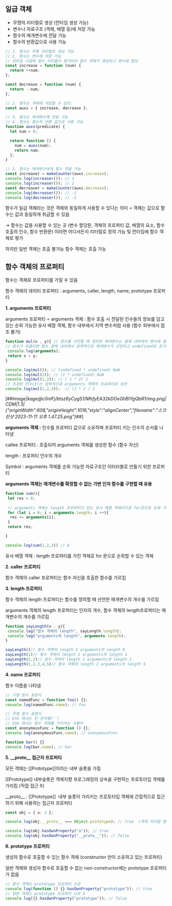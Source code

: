 ## **일급 객체**

-   무명의 리터럴로 생성 (런타임 생성 가능)
-   변수나 자료구조 (객체, 배열 등)에 저장 가능
-   함수의 매개변수에 전달 가능
-   함수의 반환값으로 사용 가능

``` javascript
// 1. 함수는 무명 리터럴로 생성 가능
// 2. 함수는 변수에 저장 가능
// 런타임 시점에 함수 리터럴이 평가되어 함수 객체가 생성되고 변수에 할당
const increase = function (num) {
  return ++num;
};

const decrease = function (num) {
  return --num;
};

// 2. 함수는 객체에 저장할 수 있다.
const auxs = { increase, decrease };

// 3. 함수는 매개변수에 전달 가능
// 4. 함수는 함수의 반환 값으로 사용 가능
function auxs(predicate) {
  let num = 0;

  return function () {
    num = auxs(num);
    return num;
  };
}

// 3. 함수는 매개변수에게 함수 전달 가능
const increaser = makeCounter(auxs.increase);
console.log(increaser()); // 1
console.log(increaser()); // 2
const decreaser = makeCounter(auxs.decrease);
console.log(decreaser()); // -1
console.log(decreaser()); // -2
```

함수가 일급 객체라는 것은 객체와 동일하게 사용할 수 있다는 의미 = 객체는 값으로 함수는 값과 동일하게 취급할 수 있음

→ 함수는 값을 사용할 수 있는 곳 (변수 할당문, 객체의 프로퍼티 값, 배열의 요소, 함수 호출의 인수, 함수 반환문) 이라면 어디서든지 리터럴로 정의 가능 및 런타임에 함수 객체로 평가

하지만 일반 객체는 호출 불가능 함수 객체는 호출 가능

## **함수 객체의 프로퍼티**

함수는 객체로 프로퍼티를 가질 수 있음

함수 객체의 데이터 프로퍼티 : arguments, caller, length, name, prototype 프로퍼티

**1\. arguments 프로퍼티**

arguments 프로퍼티 = arguments 객체 : 함수 호출 시 전달된 인수들의 정보를 담고 있는 순회 가능한 유사 배열 객체, 함수 내부에서 지역 변수처럼 사용 (함수 외부에서 참조 불가)

``` javascript
function mul(x , y){ // 함수를 선언할 때 정의한 매개변수는 몸체 내부에서 변수와 동일하게 취급
// 함수가 호출되면 함수 몸체 내부에서 암묵적으로 매개변수가 선언되고 undefined로 초기화된 후 인수 할당
 console.log(arguments);
 return x + y;
}

console.log(mul());	// (undefined * undefined) NaN
console.log(mul(1)); // (1 * undefined) NaN
console.log(mul(1,2)); // ( 1 * 2) 2
// 초과된 인수(3)는 암묵적으로 arguments 객체의 프로퍼티로 보관
console.log(mul(1,2,3));  // (1 * 2 ) 2
```

[##_Image|kage@c0nIFj/btsz6yCygS1/MhfyEA32kDOeGhBlYgQbR1/img.png|CDM|1.3|{"originWidth":608,"originHeight":1016,"style":"alignCenter","filename":"스크린샷 2023-11-11 오후 1.47.25.png"}_##]

**arguments 객체 :** 인수를 프로퍼티 값으로 소유하며 프로퍼티 키는 인수의 순서를 나타냄

callee 프로퍼티 : 호출되어 arguments 객체를 생성한 함수 (함수 자신)

length : 프로퍼티 인수의 개수

Symbol : arguments 객체를 순회 가능한 자료구조인 이터러블로 만들기 위한 프로퍼티

**arguments 객체는 매개변수를 확정할 수 없는 가변 인자 함수를 구현할 때 유용**

``` javascript
function sum(){
 let res = 0;
 
 // arguments 객체는 length 프로퍼티가 있는 유사 배열 객체이므로 for문으로 순회 가능
 for (let i = 0; i < arguments.length; i ++){
  res += arguments[i];
 }
 return res;

}

console.log(sum(1,2,3)) // 6
```

유사 배열 객체 : length 프로퍼티를 가진 객체로 for 문으로 순회할 수 있는 객체

**2\. caller 프로퍼티**

함수 객체의 caller 프로퍼티는 함수 자신을 호출한 함수를 가르킴

**3\. length 프로퍼티**

함수 객체의 length 프로퍼티는 함수를 정의할 때 선언한 매개변수의 개수를 가르킴

arguments 객체의 length 프로퍼티는 인자의 개수, 함수 객체의 length프로퍼티는 매개변수의 개수를 가르킴

``` javascript
function sayLength(x , y){
 console.log("함수 객체의 length", sayLength.length);
 console.log("arguments의 length", arguments.length);
}

sayLength()// 함수 객체의 length 2 arguments의 length 0
sayLength(1)// 함수 객체의 length 2 arguments의 length 1
sayLength(1,2)// 함수 객체의 length 2 arguments의 length 2
sayLength(1,2,3,4,5)// 함수 객체의 length 2 arguments의 length 5
```

**4\. name 프로퍼티**

함수 이름을 나타냄

``` javascript
// 기명 함수 표현식
const namedFunc = function foo() {};
console.log(namedFunc.name); // foo

// 무명 함수 표현식 
// ES5 에서는 빈 문자열('')
// ES6 에서는 함수 객체를 가리키는 식별자
const anonymousFunc = function () {};
console.log(anonymousFunc.name); // anonymousFunc

function bar() {}
console.log(bar.name); // bar
```

**5\. \_\_proto\_\_ 접근자 프로퍼티**

모든 객체는 \[\[Prototype\]\]이라는 내부 슬롯을 가짐

\[\[Prototype\]\] 내부슬롯은 객체지향 프로그래밍의 상속을 구현하는 프로토타입 객체를 가리킴 (직접 접근 X)

\_\_proto\_\_ : \[\[Prototype\]\]  내부 슬롯이 가리키는 프로토타입 객체에 간접적으로 접근하기 위해 사용하는 접근자 프로퍼티 

``` javascript
const obj = { a: 1 };

console.log(obj.__proto__ === Object.prototype); // true  (객체 리터럴 형태로 생성한 객체의 프로토타입 객체는 Object.prototype)

console.log(obj.hasOwnProperty("a")); // true
console.log(obj.hasOwnProperty("__proto__")); // false
```

**6\. prototype 프로퍼티**

생성자 함수로 호출할 수 있는 함수 객체 (constructor 만이 소유하고 있는 프로퍼티)

일반 객체와 생성자 함수로 호출할 수 없는 non-constructor에는 prototype 프로퍼티가 없음

``` javascript
// 함수 객체는 prototype 프로퍼티 소유
console.log(function () {}.hasOwnProperty("prototype")); // true  
// 일반 객체는 prototype 프로퍼티 소유 X
console.log({}.hasOwnProperty("prototype")); // false
```

